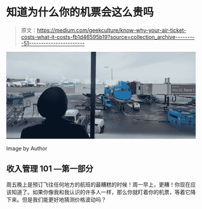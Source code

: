 # 知道为什么你的机票会这么贵吗

> 原文：<https://medium.com/geekculture/know-why-your-air-ticket-costs-what-it-costs-fb1d46595b19?source=collection_archive---------51----------------------->

![](img/1ddf6fcab5060c66dc689fd5883bb5d3.png)

Image by Author

## 收入管理 101 —第一部分

周五晚上是预订飞往任何地方的航班的最糟糕的时候！周一早上，更糟！你现在应该知道了。如果你像我和我认识的许多人一样，那么你就盯着你的机票，等着它降下来。但是我们能更好地猜测价格波动吗？